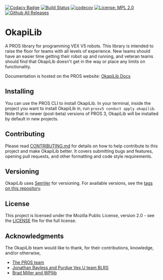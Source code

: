 [![Codacy Badge](https://api.codacy.com/project/badge/Grade/28aa44e211bf46d0a8e9bbbd07814acb)](https://app.codacy.com/app/OkapiLib/OkapiLib?utm_source=github.com&utm_medium=referral&utm_content=OkapiLib/OkapiLib&utm_campaign=Badge_Grade_Dashboard)
[![Build Status](https://travis-ci.org/OkapiLib/OkapiLib.svg?branch=develop)](https://travis-ci.org/OkapiLib/OkapiLib)
[![codecov](https://codecov.io/gh/OkapiLib/OkapiLib/branch/develop/graph/badge.svg)](https://codecov.io/gh/OkapiLib/OkapiLib)
[![License: MPL 2.0](https://img.shields.io/badge/License-MPL%202.0-brightgreen.svg)](https://opensource.org/licenses/MPL-2.0)
[![Github All Releases](https://img.shields.io/github/downloads/OkapiLib/OkapiLib/total.svg)](https://github.com/OkapiLib/OkapiLib/releases)


# OkapiLib

A PROS library for programming VEX V5 robots. This library is intended to raise the floor for teams with all levels of experience.
New teams should have an easier time getting their robot up and running, and veteran teams should find that OkapiLib doesn't get in the way or place any limits on functionality.

Documentation is hosted on the PROS website: [OkapiLib Docs](https://pros.cs.purdue.edu/v5/okapi/index.html)

## Installing

You can use the PROS CLI to install OkapiLib. In your terminal, inside the project you want to install OkapiLib in, run `prosv5 conduct apply okapilib`. Note that in newer (post-beta) versions of PROS 3, OkapiLib will be installed by default in new projects.

## Contributing

Please read [CONTRIBUTING.md](CONTRIBUTING.md) for details on how to help contribute to this project and make OkapiLib better. It covers submitting bugs and features, opening pull requests, and other formatting and code style requirements.

## Versioning

OkapiLib uses [SemVer](semver.org) for versioning. For available versions, see the [tags on this repository](https://github.com/OkapiLib/OkapiLib/tags).

## License

This project is licensed under the Mozilla Public License, version 2.0 - see the [LICENSE](LICENSE) file for the full license.

## Acknowledgments

The OkapiLib team would like to thank, for their contributions, knowledge, and/or otherwise,
 - [The PROS team](https://github.com/purduesigbots)
 - [Jonathan Bayless and Purdue Vex U team BLRS](https://github.com/purduesigbots/libblrs)
 - [Brad Miller and WPIlib](https://github.com/wpilibsuite/allwpilib)
